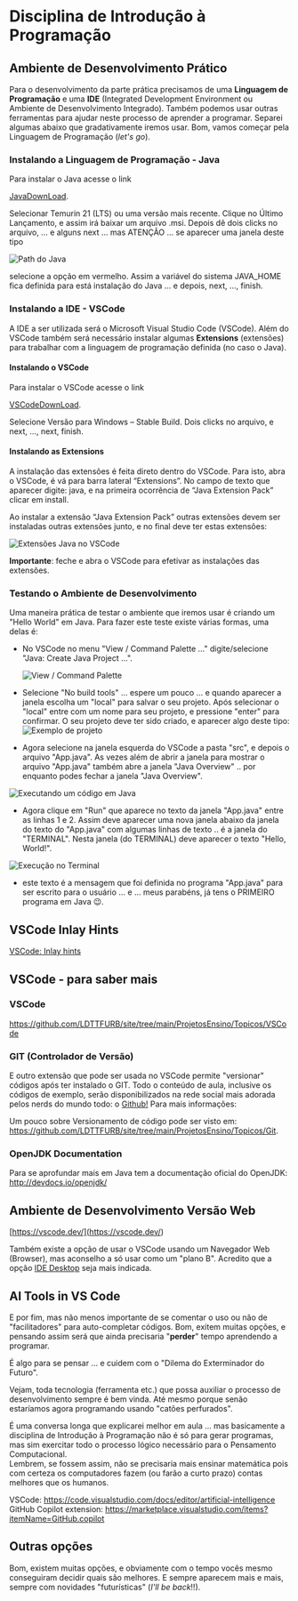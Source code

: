 <!-- [ ]TODO:INICIO atualizar -->  
[JavaDownLoad]: <https://adoptium.net/> "JavaDownLoad"  
[VSCodeDownLoad]: <https://code.visualstudio.com/> "Para instalar o VSCode"

# Disciplina de Introdução à Programação

## Ambiente de Desenvolvimento Prático

Para o desenvolvimento da parte prática precisamos de uma **Linguagem de Programação** e uma **IDE** (Integrated Development Environment ou Ambiente de Desenvolvimento Integrado). Também podemos usar outras ferramentas para ajudar neste processo de aprender a programar. Separei algumas abaixo que gradativamente iremos usar. Bom, vamos começar pela Linguagem de Programação (_let's go_).

### Instalando a Linguagem de Programação - Java

Para instalar o Java acesse o link

[JavaDownLoad].  

Selecionar Temurin 21 (LTS) ou uma versão mais recente. Clique no Último Lançamento, e assim irá baixar um arquivo .msi. Depois dê dois clicks no arquivo, … e alguns next … mas ATENÇÃO … se aparecer uma janela deste tipo

![Path do Java](../imgs/OpenJDKpath.png "Path do Java")

selecione a opção em vermelho. Assim a variável do sistema JAVA_HOME fica definida para está instalação do Java … e depois, next, ..., finish.

### Instalando a IDE - VSCode

A IDE a ser utilizada será o Microsoft Visual Studio Code (VSCode). Além do VSCode também será necessário instalar algumas **Extensions** (extensões) para trabalhar com a linguagem de programação definida (no caso o Java).

#### Instalando o VSCode

Para instalar o VSCode acesse o link

[VSCodeDownLoad].

Selecione Versão para Windows – Stable Build. Dois clicks no arquivo, e next, ..., next, finish.

#### Instalando as Extensions

A instalação das extensões é feita direto dentro do VSCode. Para isto, abra o VSCode, é vá para barra lateral “Extensions”. No campo de texto que aparecer digite: java, e na primeira ocorrência de “Java Extension Pack” clicar em install.

Ao instalar a extensão “Java Extension Pack” outras extensões devem ser instaladas outras extensões junto, e no final deve ter estas extensões:

![Extensões Java no VSCode](./imgs/IDEjavaExtensoes.png "Extensões Java no VSCode")  

**Importante**: feche e abra o VSCode para efetivar as instalações das extensões.

### Testando o Ambiente de Desenvolvimento

Uma maneira prática de testar o ambiente que iremos usar é criando um "Hello World" em Java. Para fazer este teste existe várias formas, uma delas é:

- No VSCode no menu "View / Command Palette …" digite/selecione "Java:  Create Java Project …".
  
  ![View / Command Palette](../imgs/VSCodeViewProjetoJava.png "View / Command
  Palette")

- Selecione "No build tools" … espere um pouco … e quando aparecer a janela escolha um "local" para salvar o seu projeto. Após selecionar o "local" entre com um nome para seu projeto, e pressione "enter" para confirmar. O seu projeto deve ter sido criado, e aparecer algo deste tipo:  
![Exemplo de projeto](../imgs/VSCodeExemploProjeto.png "Exemplo de projeto")  

- Agora selecione na janela esquerda do VSCode a pasta "src", e depois o arquivo "App.java". As vezes além de abrir a janela para mostrar o arquivo "App.java" também abre a janela "Java Overview" .. por enquanto podes fechar a janela "Java Overview".
  
![Executando um código em Java](../imgs/VSCodeJavaRun.png "Executando um código em Java")

- Agora clique em "Run" que aparece no texto da janela "App.java" entre as linhas 1 e 2. Assim deve aparecer uma nova janela abaixo da janela do texto do "App.java" com algumas linhas de texto .. é a janela do "TERMINAL". Nesta janela (do TERMINAL) deve aparecer o texto "Hello, World!".

![Execução no Terminal](../imgs/VSCodeJavaTerminal.png "Execução no Terminal")

- este texto é a mensagem que foi definida no programa "App.java" para ser escrito para o usuário … e … meus parabéns, já tens o PRIMEIRO programa em Java 😉.

## VSCode Inlay Hints

[VSCode: Inlay hints](vscodeInlayHints.md)  

## VSCode - para saber mais

### VSCode

<https://github.com/LDTTFURB/site/tree/main/ProjetosEnsino/Topicos/VSCode>  

### GIT (Controlador de Versão)

E outro extensão que pode ser usada no VSCode permite "versionar" códigos após ter instalado o GIT. Todo o conteúdo de aula, inclusive os códigos de exemplo, serão disponibilizados na rede social mais adorada pelos nerds do mundo todo: o [Github!](<https://github.com>) Para mais informações:

Um pouco sobre Versionamento de código pode ser visto em: <https://github.com/LDTTFURB/site/tree/main/ProjetosEnsino/Topicos/Git>.  

<!-- [FIXME:]
Para começar, comente abaixo apresentando-se e conte-nos o que você faz na área da computação.

- <https://github.com/dalton-reis/IP_Noturno_2023_2/discussions>
-->

### OpenJDK Documentation

Para se aprofundar mais em Java tem a documentação oficial do OpenJDK:
[<http://devdocs.io/openjdk/>](<http://devdocs.io/openjdk/> "Documentação do OpenJDK")

## Ambiente de Desenvolvimento Versão Web

[https://vscode.dev/](<https://vscode.dev/>)  

Também existe a opção de usar o VSCode usando um Navegador Web (Browser), mas aconselho a só usar como um "plano B". Acredito que a opção [IDE Desktop](#ambiente-de-desenvolvimento-pr%C3%A1tico) seja mais indicada.  

## AI Tools in VS Code  

E por fim, mas não menos importante de se comentar o uso ou não de "facilitadores" para auto-completar códigos. Bom, exitem muitas opções, e pensando assim será que ainda precisaria "**perder**" tempo aprendendo a programar.  

É algo para se pensar ... e cuidem com o "Dilema do Exterminador do Futuro".  

Vejam, toda tecnologia (ferramenta etc.) que possa auxiliar o processo de desenvolvimento sempre é bem vinda. Até mesmo porque senão estaríamos agora programando usando "catões perfurados".  

É uma conversa longa que explicarei melhor em aula ... mas basicamente a disciplina de Introdução à Programação não é só para gerar programas, mas sim exercitar todo o processo lógico necessário para o Pensamento Computacional.  
Lembrem, se fossem assim, não se precisaria mais ensinar matemática pois com certeza os computadores fazem (ou farão a curto prazo) contas melhores que os humanos.  

VSCode: <https://code.visualstudio.com/docs/editor/artificial-intelligence>  
GitHub Copilot extension: <https://marketplace.visualstudio.com/items?itemName=GitHub.copilot>  

## Outras opções

Bom, existem muitas opções, e obviamente com o tempo vocês mesmo conseguiram decidir quais são melhores.
E sempre aparecem mais e mais, sempre com novidades "futurísticas" (_I'll be back_!!).
